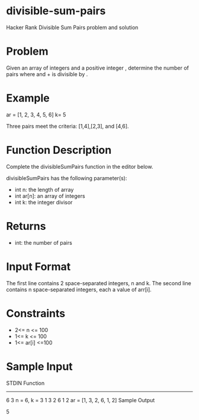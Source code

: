 # divisible-sum-pairs
Hacker Rank Divisible Sum Pairs problem and solution

# Problem 
Given an array of integers and a positive integer , determine the number of  pairs where  and  +  is divisible by .

# Example

ar = [1, 2, 3, 4, 5, 6]
k= 5

Three pairs meet the criteria: [1,4],[2,3], and [4,6].

# Function Description

Complete the divisibleSumPairs function in the editor below.

divisibleSumPairs has the following parameter(s):

- int n: the length of array 
- int ar[n]: an array of integers
- int k: the integer divisor

# Returns
- int: the number of pairs

# Input Format

The first line contains 2 space-separated integers, n and k.
The second line contains n space-separated integers, each a value of arr[i].

# Constraints

- 2<= n <= 100
- 1<= k <= 100
- 1<= ar[i] <=100

# Sample Input

STDIN           Function
-----           --------
6 3             n = 6, k = 3
1 3 2 6 1 2     ar = [1, 3, 2, 6, 1, 2]
Sample Output

 5
